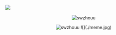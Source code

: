 ![](./swzhouu.gif)
<p align="center"> <img src="https://github-readme-stats.vercel.app/api?username=swzhouu&show_icons=true&theme=radical" alt="swzhouu" />
<p align="center"> <img src="https://github-readme-stats.anuraghazra1.vercel.app/api/top-langs/?username=swzhouu&layout=compact&theme=radical" alt="swzhouu"/>
![](./meme.jpg)

<!--
**swzhouu/swzhouu** is a ✨ _special_ ✨ repository because its `README.md` (this file) appears on your GitHub profile.

Here are some ideas to get you started:

- 🔭 I’m currently working on ...
- 🌱 I’m currently learning ...
- 👯 I’m looking to collaborate on ...
- 🤔 I’m looking for help with ...
- 💬 Ask me about ...
- 📫 How to reach me: ...
- 😄 Pronouns: ...
- ⚡ Fun fact: ...
-->
